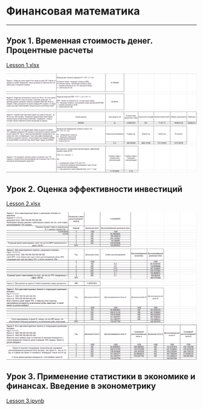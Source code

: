 # Финансовая математика

---

## Урок 1. Временная стоимость денег. Процентные расчеты

[Lesson 1.xlsx](Lesson%201.xlsx)

<img src="Lesson 1.png" alt="Lesson1"/>

## Урок 2. Оценка эффективности инвестиций

[Lesson 2.xlsx](Lesson%202.xlsx)

<img src="Lesson 2.png" alt="Lesson2"/>

## Урок 3. Применение статистики в экономике и финансах. Введение в эконометрику

[Lesson 3.ipynb](Lesson%203.ipynb)
